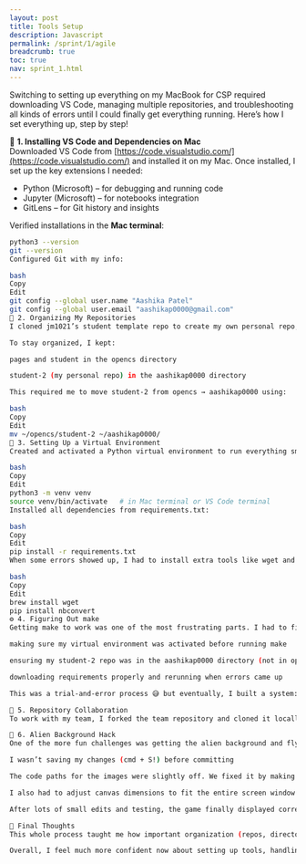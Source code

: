 ```yaml
---
layout: post
title: Tools Setup
description: Javascript
permalink: /sprint/1/agile
breadcrumb: true
toc: true
nav: sprint_1.html
---
```


Switching to setting up everything on my MacBook for CSP required downloading VS Code, managing multiple repositories, and troubleshooting all kinds of errors until I could finally get everything running. Here’s how I set everything up, step by step!

🍎 **1. Installing VS Code and Dependencies on Mac**  
Downloaded VS Code from [https://code.visualstudio.com/](https://code.visualstudio.com/) and installed it on my Mac. Once installed, I set up the key extensions I needed:  
- Python (Microsoft) – for debugging and running code  
- Jupyter (Microsoft) – for notebooks integration  
- GitLens – for Git history and insights  

Verified installations in the **Mac terminal**:
```bash
python3 --version
git --version
Configured Git with my info:

bash
Copy
Edit
git config --global user.name "Aashika Patel"
git config --global user.email "aashikap0000@gmail.com"
📂 2. Organizing My Repositories
I cloned jm1021’s student template repo to create my own personal repo, and also cloned jm1021’s pages repo to contribute to the class site.

To stay organized, I kept:

pages and student in the opencs directory

student-2 (my personal repo) in the aashikap0000 directory

This required me to move student-2 from opencs → aashikap0000 using:

bash
Copy
Edit
mv ~/opencs/student-2 ~/aashikap0000/
🐍 3. Setting Up a Virtual Environment
Created and activated a Python virtual environment to run everything smoothly:

bash
Copy
Edit
python3 -m venv venv
source venv/bin/activate   # in Mac terminal or VS Code terminal
Installed all dependencies from requirements.txt:

bash
Copy
Edit
pip install -r requirements.txt
When some errors showed up, I had to install extra tools like wget and nbconvert:

bash
Copy
Edit
brew install wget
pip install nbconvert
⚙️ 4. Figuring Out make
Getting make to work was one of the most frustrating parts. I had to figure out:

making sure my virtual environment was activated before running make

ensuring my student-2 repo was in the aashikap0000 directory (not in opencs)

downloading requirements properly and rerunning when errors came up

This was a trial-and-error process 😅 but eventually, I built a system: check directory, activate venv, re-run make.

🤝 5. Repository Collaboration
To work with my team, I forked the team repository and cloned it locally. This allowed me to collaborate by committing changes and pushing updates.

👾 6. Alien Background Hack
One of the more fun challenges was getting the alien background and flying UFO to appear on my site. At first, my screen was completely white, then just grey. After debugging with my team, I realized:

I wasn’t saving my changes (cmd + S!) before committing

The code paths for the images were slightly off. We fixed it by making sure the image links used {{ page.background | relative_url }} and {{ page.sprite | relative_url }}.

I also had to adjust canvas dimensions to fit the entire screen window.

After lots of small edits and testing, the game finally displayed correctly 🚀.

🌟 Final Thoughts
This whole process taught me how important organization (repos, directories), patience (trial and error with make), and collaboration (team debugging sessions) are in coding. While it was difficult at times, I appreciated how much my team helped me out, and how each step taught me something new about working with Mac, GitHub, and VS Code.

Overall, I feel much more confident now about setting up tools, handling errors, and working as part of a collaborative team 🙌.